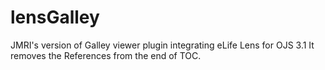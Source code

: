 # lensGalley
JMRI's version of Galley viewer plugin integrating eLife Lens for OJS 3.1 
It removes the References from the end of TOC.
